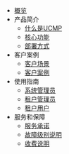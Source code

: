 
* [概览](/ucmp/README)
* 产品简介
  * [什么是UCMP](/ucmp/introduction/product_introdution.md)
  * [核心功能](/ucmp/introduction/core_function.md)
  * [部署方式](/ucmp/introduction/architecture.md)
* 客户案例
  * [客户场景](/ucmp/customer_case/customer_problem.md)
  * [客户案例](/ucmp/customer_case/case.md)
* 使用指南
  * [系统管理员](/ucmp/using_guide/admin.md)
  * [租户管理员](/ucmp/using_guide/department_admin.md)
  * [租户用户](/ucmp/using_guide/user.md)
* 服务和保障
  * [服务承诺](/ucmp/service/promise.md)
  * [故障级别说明](/ucmp/service/problem_level.md)
  * [收费说明](/ucmp/service/price_mode.md)
